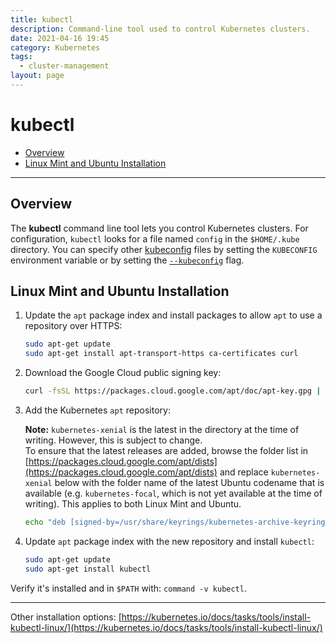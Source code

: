 ```yaml
---
title: kubectl
description: Command-line tool used to control Kubernetes clusters.
date: 2021-04-16 19:45
category: Kubernetes
tags: 
  - cluster-management
layout: page
---
```


# kubectl

- [Overview](#overview)
- [Linux Mint and Ubuntu Installation](#linux-mint-and-ubuntu-installation)

- - -

## Overview

The **kubectl** command line tool lets you control Kubernetes clusters. For configuration, `kubectl` looks for a file named `config` in the `$HOME/.kube` directory. You can specify other [kubeconfig](https://kubernetes.io/docs/concepts/configuration/organize-cluster-access-kubeconfig/) files by setting the `KUBECONFIG` environment variable or by setting the [`--kubeconfig`](https://kubernetes.io/docs/concepts/configuration/organize-cluster-access-kubeconfig/) flag.

## Linux Mint and Ubuntu Installation

1. Update the `apt` package index and install packages to allow `apt` to use a repository over HTTPS:

    ```sh
    sudo apt-get update
    sudo apt-get install apt-transport-https ca-certificates curl
    ```
2. Download the Google Cloud public signing key:

    ```sh
    curl -fsSL https://packages.cloud.google.com/apt/doc/apt-key.gpg | sudo gpg --dearmor -o /usr/share/keyrings/kubernetes-archive-keyring.gpg
    ```
3. Add the Kubernetes `apt` repository:
    
    **Note:** `kubernetes-xenial` is the latest in the directory at the time of writing. However, this is subject to change.  
    To ensure that the latest releases are added, browse the folder list in [https://packages.cloud.google.com/apt/dists](https://packages.cloud.google.com/apt/dists) and replace `kubernetes-xenial` below with the folder name of the latest Ubuntu codename that is available (e.g. `kubernetes-focal`, which is not yet available at the time of writing). This applies to both Linux Mint and Ubuntu.
    
    ```sh
    echo "deb [signed-by=/usr/share/keyrings/kubernetes-archive-keyring.gpg] https://apt.kubernetes.io/ kubernetes-xenial main" | sudo tee /etc/apt/sources.list.d/kubernetes.list
    ```
4. Update `apt` package index with the new repository and install `kubectl`:

    ```sh
    sudo apt-get update
    sudo apt-get install kubectl
    ```

Verify it's installed and in `$PATH` with: `command -v kubectl`.

- - -

Other installation options: [https://kubernetes.io/docs/tasks/tools/install-kubectl-linux/](https://kubernetes.io/docs/tasks/tools/install-kubectl-linux/)
